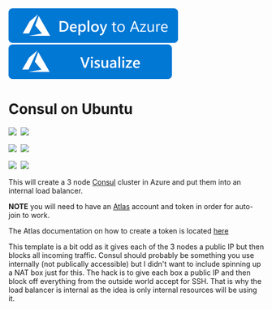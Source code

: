 <a href="https://portal.azure.com/#create/Microsoft.Template/uri/https%3A%2F%2Fraw.githubusercontent.com%2FAzure%2Fazure-quickstart-templates%2Fmaster%2Fconsul-on-ubuntu%2Fazuredeploy.json" target="_blank">
    <img src="https://raw.githubusercontent.com/Azure/azure-quickstart-templates/master/1-CONTRIBUTION-GUIDE/images/deploytoazure.svg?sanitize=true"/>
</a>
<a href="http://armviz.io/#/?load=https%3A%2F%2Fraw.githubusercontent.com%2FAzure%2Fazure-quickstart-templates%2Fmaster%2Fconsul-on-ubuntu%2Fazuredeploy.json" target="_blank">
  <img src="https://raw.githubusercontent.com/Azure/azure-quickstart-templates/master/1-CONTRIBUTION-GUIDE/images/visualizebutton.svg?sanitize=true"/>
</a>


# Consul on Ubuntu

<IMG SRC="https://azurequickstartsservice.blob.core.windows.net/badges/consul-on-ubuntu/PublicLastTestDate.svg" />&nbsp;
<IMG SRC="https://azurequickstartsservice.blob.core.windows.net/badges/consul-on-ubuntu/PublicDeployment.svg" />&nbsp;

<IMG SRC="https://azurequickstartsservice.blob.core.windows.net/badges/consul-on-ubuntu/FairfaxLastTestDate.svg" />&nbsp;
<IMG SRC="https://azurequickstartsservice.blob.core.windows.net/badges/consul-on-ubuntu/FairfaxDeployment.svg" />&nbsp;

<IMG SRC="https://azurequickstartsservice.blob.core.windows.net/badges/consul-on-ubuntu/BestPracticeResult.svg" />&nbsp;
<IMG SRC="https://azurequickstartsservice.blob.core.windows.net/badges/consul-on-ubuntu/CredScanResult.svg" />&nbsp;

This will create a 3 node [Consul](https://www.consul.io/) cluster in Azure and put them into an internal load balancer.

**NOTE** you will need to have an [Atlas](https://atlas.hashicorp.com/) account and token in order for auto-join to work.

The Atlas documentation on how to create a token is located [here](https://atlas.hashicorp.com/help/user-accounts/authentication)

This template is a bit odd as it gives each of the 3 nodes a public IP but then blocks all incoming traffic. Consul should probably be something 
you use internally (not publically accessible) but I didn't want to include spinning up a NAT box just for this. The hack is to give each box 
a public IP and then block off everything from the outside world accept for SSH. That is why the load balancer is internal as the idea is only internal 
resources will be using it.



